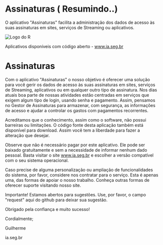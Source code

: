 # Assinaturas ( Resumindo..)
 O aplicativo "Assinaturas" facilita a administração dos dados de  acesso às suas assinaturas em sites, serviços de Streaming ou aplicativos.

![Logo do R](https://www.ia.seg.br/assets/img/Assinatura_logo_256.png)

Aplicativos disponíveis com código aberto - www.ia.seg.br

# Assinaturas
Com o aplicativo "Assinaturas" o nosso objetivo é
oferecer uma solução para você gerir os dados de 
acesso às suas assinaturas em sites, serviços de Streaming,
aplicativos ou em qualquer outro tipo de assinatura. Nos
dias atuais boa parte de nossas atividades estão centradas
em serviços que exigem algum tipo de login, usando senha e
pagamento. Assim, pensamos no Gestor de Assinaturas para 
armazenar, com segurança, as informações de acesso e ajudar
a controlar os gastos com pagamentos recorrentes.      
  

Acreditamos que o conhecimento, assim como o software,
não possui barreiras ou limitações. O código fonte desta
aplicação também está disponível para download. Assim você
tem a liberdade para fazer a alteração que desejar.

Observe que não é necessário pagar por este aplicativo.
Ele pode ser baixado gratuitamente e sem a necessidade de
informar nenhum dado pessoal. Basta visitar o site
www.ia.seg.br e escolher a versão compatível com
o seu sistema operacional.

Caso precise de alguma personalização ou ampliação
de funcionalidades do sistema, por favor, considere nos
contratar para o serviço. Esta é apenas uma, das formas
de apoiar o nosso trabalho. Conheça outras formas de
oferecer suporte visitando nosso site.

Importante! Estamos abertos para sugestões. Use, por favor, o campo "request" aqui do github para deixar sua sugestão.

Obrigado pela confiança e muito sucesso!

Cordialmente;

Guilherme

ia.seg.br






